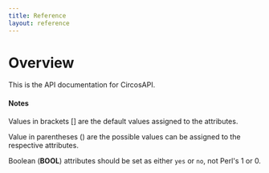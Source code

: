 ```yaml
---
title: Reference
layout: reference
---
```


# Overview
This is the API documentation for CircosAPI. 

#### Notes
Values in brackets [] are the default values assigned to the attributes. 

Value in parentheses () are the possible values can be assigned to the respective attributes.

Boolean (**BOOL**) attributes should be set as either `yes` or `no`, not Perl's 1 or 0.